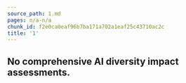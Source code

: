 ```yaml
---
source_path: 1.md
pages: n/a-n/a
chunk_id: f2e0ca0eaf96b7ba171a702a1eaf25c43710ac2c
title: '1'
---
```

## No comprehensive AI diversity impact assessments.
